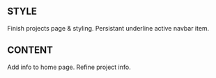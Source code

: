 ## STYLE

Finish projects page & styling.
Persistant underline active navbar item.

## CONTENT

Add info to home page.
Refine project info.
